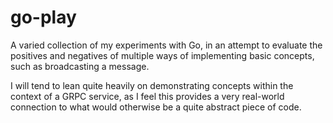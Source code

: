 # go-play

A varied collection of my experiments with Go, in an attempt to evaluate the positives and negatives of multiple ways
of implementing basic concepts, such as broadcasting a message.

I will tend to lean quite heavily on demonstrating concepts within the context of a GRPC service, as I feel this provides
a very real-world connection to what would otherwise be a quite abstract piece of code.